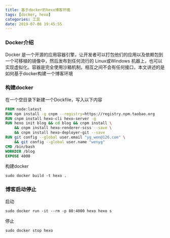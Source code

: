 ```yaml
---
title: 基于docker的hexo博客环境
tags: [docker, hexo]
categories: 工具
date: 2019-07-08 19:45:55
---
```


### Docker介绍

Docker 是一个开源的应用容器引擎，让开发者可以打包他们的应用以及依赖包到一个可移植的镜像中，然后发布到任何流行的 Linux或Windows 机器上，也可以实现虚拟化。容器是完全使用沙箱机制，相互之间不会有任何接口，本文讲述的是如何基于docker构建一个博客环境

<!-- more -->

### 构建docker

在一个空目录下新建一个Dockfile，写入以下内容

```dockerfile
FROM node:latest
RUN npm install -g cnpm --registry=https://registry.npm.taobao.org
RUN cnpm install hexo-cli hexo-server -g
RUN hexo init blog && cd blog && cnpm install \
    && cnpm install hexo-renderer-scss --save \
    && cnpm install hexo-deployer-git --save
RUN git config --global user.email "yg_wen@126.com" \
    && git config --global user.name "wenyg"
CMD /bin/bash
WORKDIR /blog
EXPOSE 4000
```

构建docker

```
sudo docker build -t hexo .
```

### 博客启动停止

启动

```
sudo docker run -it --rm -p 80:4000 hexo hexo s
```

停止

```
sudo docker stop hexo 
```

